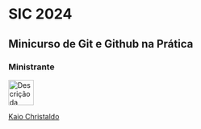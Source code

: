 


# SIC 2024

## Minicurso de Git e Github na Prática

### Ministrante

<a href="https://github.com/kkaiochristaldo">
  <img src="https://avatars.githubusercontent.com/u/49682105?v=4" alt="Descrição da foto" width="50" height="50">
  <p>Kaio Christaldo</p>
</a>


